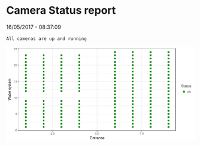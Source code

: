 Camera Status report
================
16/05/2017 - 08:37:09

    All cameras are up and running

![](camreport_files/figure-markdown_github/unnamed-chunk-2-1.png)
